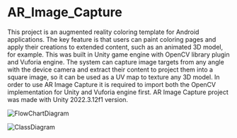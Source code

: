 # AR_Image_Capture
This project is an augmented reality coloring template for Android applications. The key feature is that users can paint coloring pages and apply their creations to extended content, such as an animated 3D model, for example.
This was built in Unity game engine with OpenCV library plugin and Vuforia engine.
The system can capture image targets from any angle with the device camera and extract their content to project them into a square image, so it can be used as a UV map to texture any 3D model.
In order to use AR Image Capture it is required to import both the OpenCV implementation for Unity and Vuforia engine first.
AR Image Capture project was made with Unity 2022.3.12f1 version.

![FlowChartDiagram](https://github.com/Isco16/AR_Image_Capture/assets/112453307/3a9ab9c5-713e-4ef2-adaf-36e2190e5a9c)

![ClassDiagram](https://github.com/Isco16/AR_Image_Capture/assets/112453307/84f983f9-013f-4cfd-a51d-dd92a3b694b9)

